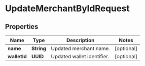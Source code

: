

# UpdateMerchantByIdRequest


## Properties

| Name | Type | Description | Notes |
|------------ | ------------- | ------------- | -------------|
|**name** | **String** | Updated merchant name. |  [optional] |
|**walletId** | **UUID** | Updated wallet identifier. |  [optional] |



